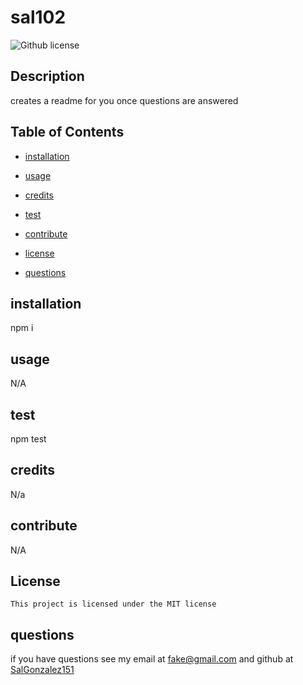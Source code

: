 # sal102 

  ![Github license](https://img.shields.io/badge/license-MIT-blue.svg) 


   ## Description 

 creates a readme for you once questions are answered 

 
  ## Table of Contents 

 
  - [installation](#installation) 
 
  - [usage](#usage) 
 
  - [credits](#credits) 

  - [test](#test) 

  - [contribute](#contribute)

  - [license](#license) 

  - [questions](#questions) 


  ## installation 

 npm i 


  ## usage 

 N/A 

 
  ## test 

 npm test 


  ## credits 

 N/a 


  ## contribute 

 N/A 


  ## License 


    This project is licensed under the MIT license 


  ## questions 


 if you have questions see my email at fake@gmail.com and github at [SalGonzalez151](https://github.com/SalGonzalez151)

